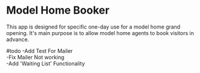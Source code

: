 # Model Home Booker
This app is designed for specific one-day use for a model home grand opening. It's main purpose is to allow model home agents to book visitors in advance.

#todo
-Add Test For Mailer  
-Fix Mailer Not working  
-Add 'Waiting List' Functionality  
